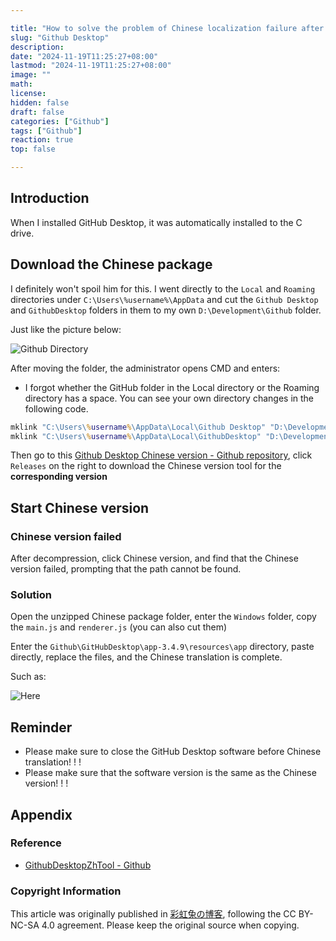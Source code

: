 ```yaml
---

title: "How to solve the problem of Chinese localization failure after moving Github Desktop"
slug: "Github Desktop"
description: 
date: "2024-11-19T11:25:27+08:00"
lastmod: "2024-11-19T11:25:27+08:00"
image: ""
math: 
license: 
hidden: false
draft: false 
categories: ["Github"]
tags: ["Github"]
reaction: true
top: false

---
```


## Introduction

When I installed GitHub Desktop, it was automatically installed to the C drive.

## Download the Chinese package

I definitely won't spoil him for this. I went directly to the `Local` and `Roaming` directories under `C:\Users\%username%\AppData` and cut the `Github Desktop` and `GithubDesktop` folders in them to my own `D:\Development\Github` folder.

Just like the picture below:

![Github Directory](https://s2.loli.net/2024/11/19/43h19yEMbDw8sTr.png)

After moving the folder, the administrator opens CMD and enters:

- I forgot whether the GitHub folder in the Local directory or the Roaming directory has a space. You can see your own directory changes in the following code.

```cmd
mklink "C:\Users\%username%\AppData\Local\Github Desktop" "D:\Development\Github\Github Desktop"
mklink "C:\Users\%username%\AppData\Local\GithubDesktop" "D:\Development\Github\GithubDesktop"
```

Then go to this [Github Desktop Chinese version - Github repository](https://github.com/robotze/GithubDesktopZhTool), click `Releases` on the right to download the Chinese version tool for the **corresponding version**

## Start Chinese version

### Chinese version failed

After decompression, click Chinese version, and find that the Chinese version failed, prompting that the path cannot be found.

### Solution

Open the unzipped Chinese package folder, enter the `Windows` folder, copy the `main.js` and `renderer.js` (you can also cut them)

Enter the `Github\GitHubDesktop\app-3.4.9\resources\app` directory, paste directly, replace the files, and the Chinese translation is complete.

Such as:

![Here](https://s2.loli.net/2024/11/19/bnCZkivTFtdy5jL.png)

## Reminder

- Please make sure to close the GitHub Desktop software before Chinese translation! ! !
- Please make sure that the software version is the same as the Chinese version! ! !

## Appendix

### Reference

- [GithubDesktopZhTool - Github](https://github.com/robotze/GithubDesktopZhTool?tab=readme-ov-file)

### Copyright Information

This article was originally published in [彩虹兔の博客](https://cai-hong-tu-blog.pages.dev/), following the CC BY-NC-SA 4.0 agreement. Please keep the original source when copying.